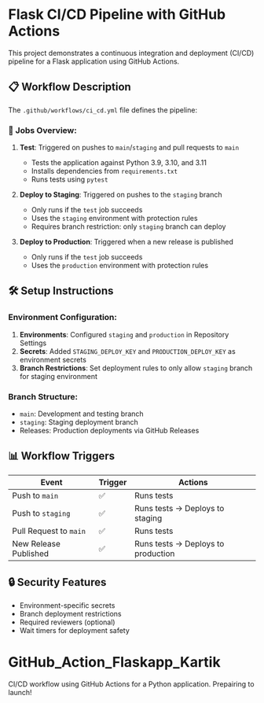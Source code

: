 # Flask CI/CD Pipeline with GitHub Actions

This project demonstrates a continuous integration and deployment (CI/CD) pipeline for a Flask application using GitHub Actions.

## 📋 Workflow Description

The `.github/workflows/ci_cd.yml` file defines the pipeline:

### 🔧 Jobs Overview:

1.  **Test**: Triggered on pushes to `main`/`staging` and pull requests to `main`
    - Tests the application against Python 3.9, 3.10, and 3.11
    - Installs dependencies from `requirements.txt`
    - Runs tests using `pytest`

2.  **Deploy to Staging**: Triggered on pushes to the `staging` branch
    - Only runs if the `test` job succeeds
    - Uses the `staging` environment with protection rules
    - Requires branch restriction: only `staging` branch can deploy

3.  **Deploy to Production**: Triggered when a new release is published
    - Only runs if the `test` job succeeds
    - Uses the `production` environment with protection rules

## 🛠️ Setup Instructions

### Environment Configuration:
1.  **Environments**: Configured `staging` and `production` in Repository Settings
2.  **Secrets**: Added `STAGING_DEPLOY_KEY` and `PRODUCTION_DEPLOY_KEY` as environment secrets
3.  **Branch Restrictions**: Set deployment rules to only allow `staging` branch for staging environment

### Branch Structure:
- `main`: Development and testing branch
- `staging`: Staging deployment branch
- Releases: Production deployments via GitHub Releases

## 📊 Workflow Triggers

| Event | Trigger | Actions |
|-------|---------|---------|
| Push to `main` | ✅ | Runs tests |
| Push to `staging` | ✅ | Runs tests → Deploys to staging |
| Pull Request to `main` | ✅ | Runs tests |
| New Release Published | ✅ | Runs tests → Deploys to production |

## 🔒 Security Features
- Environment-specific secrets
- Branch deployment restrictions
- Required reviewers (optional)
- Wait timers for deployment safety

# GitHub_Action_Flaskapp_Kartik
CI/CD workflow using GitHub Actions for a Python application.
Prepairing to launch!

